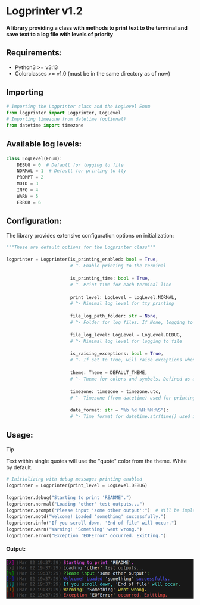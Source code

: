 # Logprinter v1.2
#### A library providing a class with methods to print text to the terminal and save text to a log file with levels of priority

## Requirements:
 - Python3 >= v3.13 </br>
 - Colorclasses >= v1.0 (must be in the same directory as of now)</br>

## Importing
```python
# Importing the Logprinter class and the LogLevel Enum
from logprinter import Logprinter, LogLevel
# Importing timezone from datetime (optional)
from datetime import timezone
```

## Available log levels:
```python
class LogLevel(Enum):
    DEBUG = 0  # Default for logging to file
    NORMAL = 1  # Default for printing to tty
    PROMPT = 2
    MOTD = 3
    INFO = 4
    WARN = 5
    ERROR = 6
```

## Configuration:
The library provides extensive configuration options on initialization:

```python
"""These are default options for the Logprinter class"""

logprinter = Logprinter(is_printing_enabled: bool = True,
                        # ^- Enable printing to the terminal

                        is_printing_time: bool = True,
                        # ^- Print time for each terminal line

                        print_level: LogLevel = LogLevel.NORMAL,
                        # ^- Minimal log level for tty printing

                        file_log_path_folder: str = None,
                        # ^- Folder for log files. If None, logging to file is disabled

                        file_log_level: LogLevel = LogLevel.DEBUG,
                        # ^- Minimal log level for logging to file

                        is_raising_exceptions: bool = True,
                        # ^- If set to True, will raise exceptions when writing to file fails

                        theme: Theme = DEFAULT_THEME,
                        # ^- Theme for colors and symbols. Defined as a TypedDict of type Theme

                        timezone: timezone = timezone.utc,
                        # ^- Timezone (from datetime) used for printing time and naming log files

                        date_format: str = "%b %d %H:%M:%S"):
                        # ^- Time format for datetime.strftime() used in printing to the terminal
```

## Usage:

> [!TIP]
> Text within single quotes will use the "quote" color from the theme. White by default.


```python
# Initializing with debug messages printing enabled
logprinter = Logprinter(print_level = LogLevel.DEBUG)

logprinter.debug("Starting to print 'README'.")
logprinter.normal("Loading 'other' test outputs...")
logprinter.prompt("Please input 'some other output':")  # Will be implemented with proper input() logging
logprinter.motd("Welcome! Loaded 'something' successfully.")
logprinter.info("If you scroll down, 'End of file' will occur.")
logprinter.warn("Warning! 'Something' went wrong.")
logprinter.error("Exception 'EOFError' occurred. Exitting.")
```

#### Output:

![](README_files/output.png)
